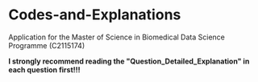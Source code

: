 # Codes-and-Explanations
Application for the Master of Science in Biomedical Data Science Programme (C2115174)

**I strongly recommend reading the "Question_Detailed_Explanation" in each question first!!!**
